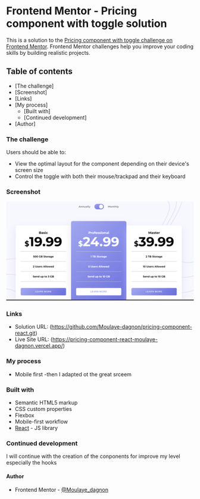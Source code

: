 # Frontend Mentor - Pricing component with toggle solution

This is a solution to the [Pricing component with toggle challenge on Frontend Mentor](https://www.frontendmentor.io/challenges/pricing-component-with-toggle-8vPwRMIC). Frontend Mentor challenges help you improve your coding skills by building realistic projects. 

## Table of contents

  - [The challenge]
  - [Screenshot]
  - [Links]
- [My process]
  - [Built with]
  - [Continued development]
- [Author]


### The challenge

Users should be able to:

- View the optimal layout for the component depending on their device's screen size
- Control the toggle with both their mouse/trackpad and their keyboard


### Screenshot

![](./public/images/website_img.png)

### Links

- Solution URL: (https://github.com/Moulaye-dagnon/pricing-component-react.git)
- Live Site URL: (https://pricing-component-react-moulaye-dagnon.vercel.app/)

### My process
- Mobile first
-then I adapted ot the great srceem


### Built with

- Semantic HTML5 markup
- CSS custom properties
- Flexbox
- Mobile-first workflow
- [React](https://reactjs.org/) - JS library


### Continued development
I will continue with the creation of the conponents for improve my level especially the hooks 

#### Author

- Frontend Mentor - [@Moulaye_dagnon](https://www.frontendmentor.io/profile/Moulaye-dagnon)

